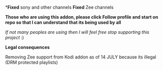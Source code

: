 ***Fixed** sony and other channels
**Fixed** Zee channels


**Those who are using this addon, please click Follow profile and start on repo so that I can understand that its being used by all**

_If not many peoples are using then I will feel free stop supporting this project_ :)


**Legal consequences**

Removing Zee support from Kodi addon as of 14 JULY because its illegal (DRM protected playlists)

